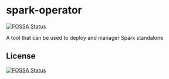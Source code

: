 # spark-operator
[![FOSSA Status](https://app.fossa.com/api/projects/git%2Bgithub.com%2Fstackabletech%2Fspark-operator.svg?type=shield)](https://app.fossa.com/projects/git%2Bgithub.com%2Fstackabletech%2Fspark-operator?ref=badge_shield)

A tool that can be used to deploy and manager Spark standalone


## License
[![FOSSA Status](https://app.fossa.com/api/projects/git%2Bgithub.com%2Fstackabletech%2Fspark-operator.svg?type=large)](https://app.fossa.com/projects/git%2Bgithub.com%2Fstackabletech%2Fspark-operator?ref=badge_large)